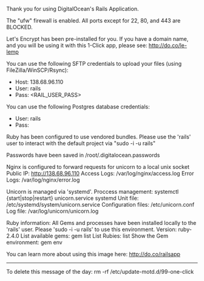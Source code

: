 Thank you for using DigitalOcean's Rails Application.

The "ufw" firewall is enabled. All ports except for 22, 80, and 443 are BLOCKED.

Let's Encrypt has been pre-installed for you. If you have a domain name, and
you will be using it with this 1-Click app, please see: http://do.co/le-lemp

You can use the following SFTP credentials to upload your files (using FileZilla/WinSCP/Rsync):
  * Host: 138.68.96.110
  * User: rails
  * Pass: <RAIL_USER_PASS>

You can use the following Postgres database credentials:
  * User: rails
  * Pass: 

Ruby has been configured to use vendored bundles. Please use the 'rails' user to
interact with the default project via "sudo -i -u rails"

Passwords have been saved in /root/.digitalocean.passwords

Nginx is configured to forward requests for unicorn to a local unix socket
    Public IP: http://138.68.96.110
    Access Logs: /var/log/nginx/access.log
    Error Logs: /var/log/nginx/error.log

Unicorn is managed via 'systemd'.
    Proccess management: systemctl {start|stop|restart} unicorn.service
    systemd Unit file: /etc/systemd/system/unicorn.service
    Configuration files: /etc/unicorn.conf
    Log file: /var/log/unicorn/unicorn.log

Ruby information:
    All Gems and processes have been installed locally to the 'rails' user. Please
    'sudo -i -u rails' to use this environment.
        Version: ruby-2.4.0
        List available gems: gem list
        List Rubies: list
        Show the Gem environment: gem env

You can learn more about using this image here: http://do.co/railsapp

-------------------------------------------------------------------------------------
To delete this message of the day: rm -rf /etc/update-motd.d/99-one-click
